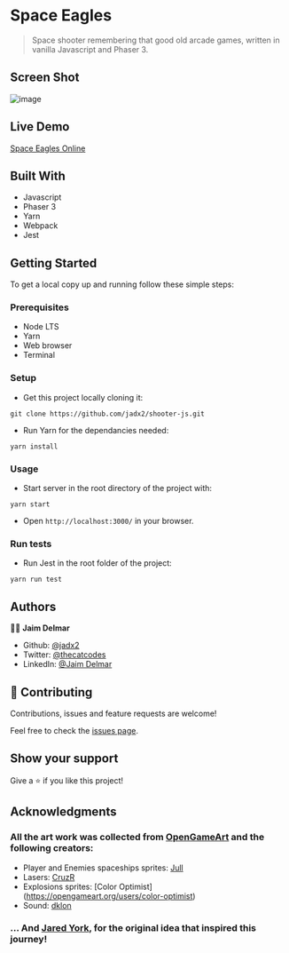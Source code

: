# Space Eagles

> Space shooter remembering that good old arcade games, written in vanilla Javascript and Phaser 3.

## Screen Shot

![image](./screenshot.png)

## Live Demo

[Space Eagles Online](https://space-eagles.netlify.app/)

## Built With

- Javascript
- Phaser 3
- Yarn
- Webpack
- Jest

## Getting Started

To get a local copy up and running follow these simple steps:

### Prerequisites

- Node LTS
- Yarn
- Web browser
- Terminal

### Setup

- Get this project locally cloning it:

```
git clone https://github.com/jadx2/shooter-js.git
```

- Run Yarn for the dependancies needed:

```
yarn install
```

### Usage

- Start server in the root directory of the project with:

```
yarn start
```

- Open `http://localhost:3000/` in your browser.

### Run tests

- Run Jest in the root folder of the project:

```
yarn run test
```

## Authors

👨‍💻 **Jaim Delmar**

- Github: [@jadx2](https://github.com/jadx2/)
- Twitter: [@thecatcodes](https://twitter.com/thecatcodes)
- LinkedIn: [@Jaim Delmar](https://www.linkedin.com/in/jaimdelmar/)

## 🤝 Contributing

Contributions, issues and feature requests are welcome!

Feel free to check the [issues page](https://github.com/jadx2/shooter-js/issues).

## Show your support

Give a ⭐️ if you like this project!

## Acknowledgments

### All the art work was collected from [OpenGameArt](https://opengameart.org/) and the following creators:

- Player and Enemies spaceships sprites: [Jull](https://opengameart.org/users/jull)
- Lasers: [CruzR](https://opengameart.org/users/cruzr)
- Explosions sprites: [Color Optimist] (https://opengameart.org/users/color-optimist)
- Sound: [dklon](https://opengameart.org/users/dklon)

### ... And [Jared York](https://jaredyork.com/), for the original idea that inspired this journey!
